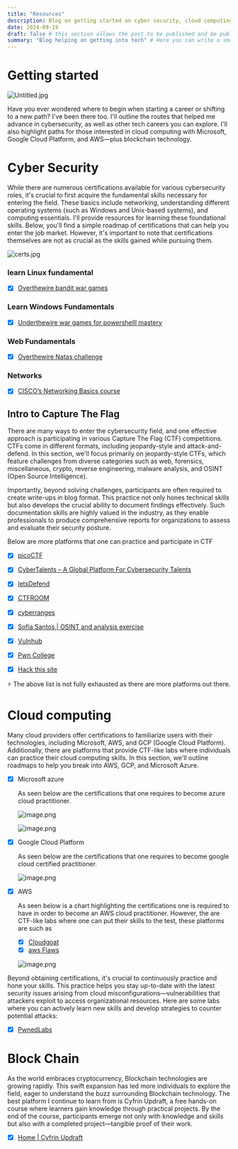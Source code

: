 ```yaml
---
title: "Resources"
description: Blog on getting started on cyber security, cloud computing and Block chain.
date: 2024-09-19
draft: false # this section allows the post to be published and be public, is it is set to true the post will not be published.
summary: "Blog helping on getting into tech" # Here you can write a small summary of the post if needed
---
```

# Getting started

![Untitled.jpg](Untitled.jpg)

Have you ever wondered where to begin when starting a career or shifting to a new path? I've been there too. I'll outline the routes that helped me advance in cybersecurity, as well as other tech careers you can explore. I'll also highlight paths for those interested in cloud computing with Microsoft, Google Cloud Platform, and AWS—plus blockchain technology.

# **Cyber Security**

While there are numerous certifications available for various cybersecurity roles, it's crucial to first acquire the fundamental skills necessary for entering the field. These basics include networking, understanding different operating systems (such as Windows and Unix-based systems), and computing essentials. I'll provide resources for learning these foundational skills. Below, you'll find a simple roadmap of certifications that can help you enter the job market. However, it's important to note that certifications themselves are not as crucial as the skills gained while pursuing them.

![certs.jpg](certs.jpg)

### learn Linux fundamental
    
* [x] [Overthewire bandit war games](https://overthewire.org/wargames/bandit/)
    
### Learn Windows Fundamentals

* [x] [Underthewire war games for powershelll mastery](https://underthewire.tech/)
    
### Web Fundamentals

* [x] [Overthewire Natas challenge](https://overthewire.org/wargames/natas/)
    
    
### Networks

* [x] [CISCO’s Networking Basics course](https://www.netacad.com/courses/networking-basics?courseLang=en-US)
    

## Intro to Capture The Flag

There are many ways to enter the cybersecurity field, and one effective approach is participating in various Capture The Flag (CTF) competitions. CTFs come in different formats, including jeopardy-style and attack-and-defend. In this section, we'll focus primarily on jeopardy-style CTFs, which feature challenges from diverse categories such as web, forensics, miscellaneous, crypto, reverse engineering, malware analysis, and OSINT (Open Source Intelligence).

Importantly, beyond solving challenges, participants are often required to create write-ups in blog format. This practice not only hones technical skills but also develops the crucial ability to document findings effectively. Such documentation skills are highly valued in the industry, as they enable professionals to produce comprehensive reports for organizations to assess and evaluate their security posture.

Below are more platforms that one can practice and participate in CTF
    
* [x] [picoCTF](https://picoctf.org/)
    
* [x] [CyberTalents – A Global Platform For Cybersecurity Talents](https://cybertalents.com/)
    
* [x] [letsDefend](https://letsdefend.io/)
    
* [x] [CTFROOM](https://www.ctfroom.com/home/)
    
* [x] [cyberranges](https://www.cyberranges.com/)

* [x] [Sofia Santos | OSINT and analysis exercise](https://gralhix.com/list-of-osint-exercises/)

* [x] [Vulnhub](https://www.vulnhub.com/)

* [x] [Pwn College](https://pwn.college/)

* [x] [Hack this site](https://www.hackthissite.org/)

:zap: The above list is not fully exhausted as there are more platforms out there.    

# **Cloud computing**

Many cloud providers offer certifications to familiarize users with their technologies, including Microsoft, AWS, and GCP (Google Cloud Platform). Additionally, there are platforms that provide CTF-like labs where individuals can practice their cloud computing skills. In this section, we'll outline roadmaps to help you break into AWS, GCP, and Microsoft Azure.

* [x] Microsoft azure
    
    As seen below are the certifications that one requires to become azure cloud practitioner.
    
    ![image.png](image%201.png)
    
    ![image.png](image%202.png)
    
* [x] Google Cloud Platform
    
    As seen below  are the certifications that one requires to become google cloud certified practitioner.
    
    ![image.png](image%203.png)
    
* [x] AWS
    
    As seen below is a chart highlighting the certifications one is required to have in order to become an AWS cloud practitioner. However, the are CTF-like labs where one can put their skills to the test, these platforms are such as
    
    * [x]  [Cloudgoat](https://github.com/RhinoSecurityLabs/cloudgoat)
    * [x]  [aws Flaws](http://flaws.cloud/)
    
    ![image.png](image%204.png)
    

Beyond obtaining certifications, it's crucial to continuously practice and hone your skills. This practice helps you stay up-to-date with the latest security issues arising from cloud misconfigurations—vulnerabilities that attackers exploit to access organizational resources. Here are some labs where you can actively learn new skills and develop strategies to counter potential attacks:

* [x] [PwnedLabs](https://pwnedlabs.io/)

# **Block Chain**

As the world embraces cryptocurrency, Blockchain technologies are growing rapidly. This swift expansion has led more individuals to explore the field, eager to understand the buzz surrounding Blockchain technology. The best platform I continue to learn from is Cyfrin Updraft, a free hands-on course where learners gain knowledge through practical projects. By the end of the course, participants emerge not only with knowledge and skills but also with a completed project—tangible proof of their work.

* [x] [Home | Cyfrin Updraft](https://updraft.cyfrin.io/)